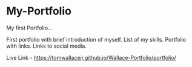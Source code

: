 # My-Portfolio
My first Portfolio... 

First portfolio with brief introduction of myself.
List of my skills.
Portfolio with links.
Links to social media.


Live Link - https://tomwallacejr.github.io/Wallace-Portfolio/portfolio/
